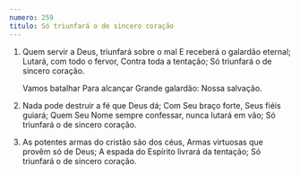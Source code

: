 ```yaml
---
numero: 259
titulo: Só triunfará o de sincero coração
---
```

1. Quem servir a Deus, triunfará sobre o mal
   E receberá o galardão eternal;
   Lutará, com todo o fervor, Contra toda a tentação;
   Só triunfará o de sincero coração.

   Vamos batalhar
   Para alcançar
   Grande galardão:
   Nossa salvação.

2. Nada pode destruir a fé que Deus dá;
   Com Seu braço forte, Seus fiéis guiará;
   Quem Seu Nome sempre confessar, nunca lutará em vão;
   Só triunfará o de sincero coração.

3. As potentes armas do cristão são dos céus,
   Armas virtuosas que provêm só de Deus;
   A espada do Espírito livrará da tentação;
   Só triunfará o de sincero coração.
